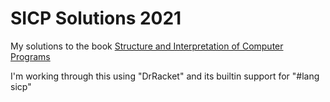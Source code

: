 SICP Solutions 2021
===================
My solutions to the book [Structure and Interpretation of Computer Programs](https://mitpress.mit.edu/sites/default/files/sicp/index.html)

I'm working through this using "DrRacket" and its builtin support for "#lang sicp"
